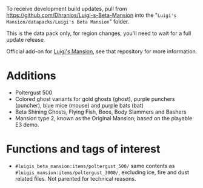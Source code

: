 To receive development build updates, pull from https://github.com/Dhranios/Luigi-s-Beta-Mansion into the "`Luigi's Mansion/datapacks/Luigi's Beta Mansion`" folder.

This is the data pack only, for region changes, you'll need to wait for a full update release.

Official add-on for [Luigi's Mansion](https://github.com/Dhranios/Luigi-s-Mansion), see that repository for more information.

# Additions
* Poltergust 500
* Colored ghost variants for gold ghosts (ghost), purple punchers (puncher), blue mice (mouse) and purple bats (bat)
* Beta Shining Ghosts, Flying Fish, Boos, Body Slammers and Bashers
* Mansion type 2, known as the Original Mansion; based on the playable E3 demo.

# Functions and tags of interest
* `#luigis_beta_mansion:items/poltergust_500/` same contents as `#luigis_mansion:items/poltergust_3000/`, excluding ice, fire and dust related files. Not parented for technical reasons.
